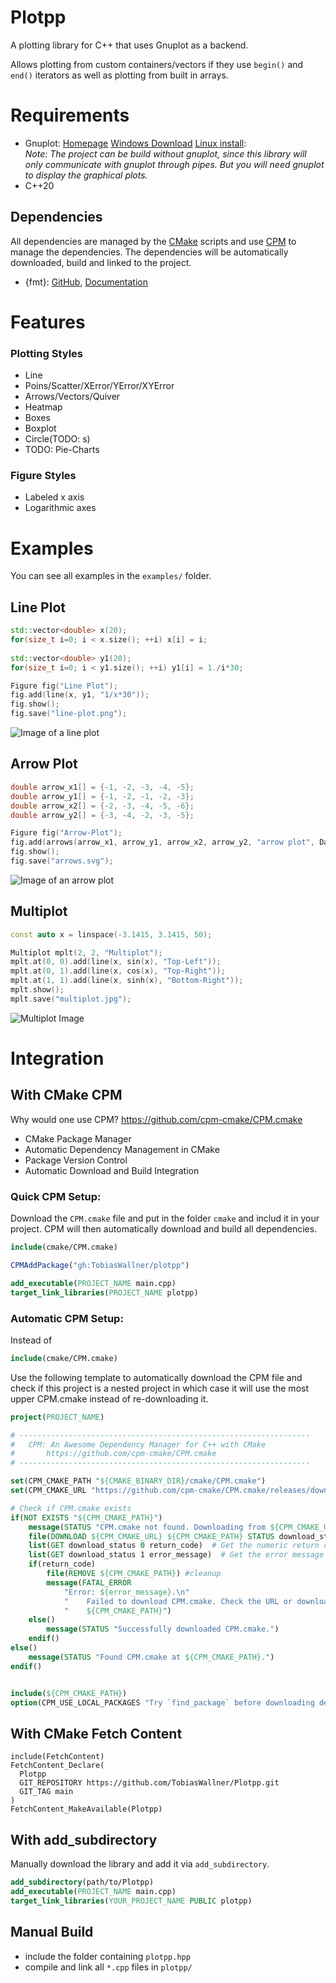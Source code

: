 Plotpp
======

A plotting library for C++ that uses Gnuplot as a backend.

Allows plotting from custom containers/vectors if they use `begin()` and `end()` iterators as well as plotting from built in arrays.

Requirements
============
- Gnuplot: [Homepage](http://gnuplot.info/index.html) [Windows Download](https://sourceforge.net/projects/gnuplot/files/gnuplot/) [Linux install](https://riptutorial.com/gnuplot/example/11275/installation-or-setup):  
	*Note: The project can be build without gnuplot,
	since this library will only communicate with gnuplot through pipes. 
	But you will need gnuplot to display the graphical plots.*
- C++20

Dependencies
------------
All dependencies are managed by the [CMake](https://cmake.org/) scripts and use [CPM](https://github.com/cpm-cmake/CPM.cmake)
to manage the dependencies. The dependencies will be automatically downloaded, build and linked to the project.
- {fmt}: [GitHub](https://github.com/fmtlib/fmt), [Documentation](https://fmt.dev/11.0/)

Features
========
### Plotting Styles
- Line
- Poins/Scatter/XError/YError/XYError
- Arrows/Vectors/Quiver
- Heatmap
- Boxes
- Boxplot
- Circle(TODO: s)
- TODO: Pie-Charts

### Figure Styles
- Labeled x axis
- Logarithmic axes

Examples
========

You can see all examples in the `examples/` folder.

Line Plot
---------

```C++
std::vector<double> x(20);
for(size_t i=0; i < x.size(); ++i) x[i] = i;
	
std::vector<double> y1(20);
for(size_t i=0; i < y1.size(); ++i) y1[i] = 1./i*30;

Figure fig("Line Plot");
fig.add(line(x, y1, "1/x*30"));
fig.show();
fig.save("line-plot.png");
```
![Image of a line plot](images/line-plot.png)

Arrow Plot
----------

```C++
double arrow_x1[] = {-1, -2, -3, -4, -5};
double arrow_y1[] = {-1, -2, -1, -2, -3};
double arrow_x2[] = {-2, -3, -4, -5, -6};
double arrow_y2[] = {-3, -4, -2, -3, -5};

Figure fig("Arrow-Plot");
fig.add(arrows(arrow_x1, arrow_y1, arrow_x2, arrow_y2, "arrow plot", DataRelation::relative));
fig.show();
fig.save("arrows.svg");
```

![Image of an arrow plot](images/arrows.svg)

Multiplot
---------

```C++
const auto x = linspace(-3.1415, 3.1415, 50);

Multiplot mplt(2, 2, "Multiplot");
mplt.at(0, 0).add(line(x, sin(x), "Top-Left"));
mplt.at(0, 1).add(line(x, cos(x), "Top-Right"));
mplt.at(1, 1).add(line(x, sinh(x), "Bottom-Right"));
mplt.show();
mplt.save("multiplot.jpg");
```

![Multiplot Image](images/multiplot.jpg)

Integration
===========

With CMake CPM
--------------
Why would one use CPM? https://github.com/cpm-cmake/CPM.cmake
- CMake Package Manager
- Automatic Dependency Management in CMake
- Package Version Control
- Automatic Download and Build Integration

### Quick CPM Setup:  
Download the `CPM.cmake` file and put in the folder `cmake` 
and includ it in your project. 
CPM will then automatically download and build all dependencies.

```cmake
include(cmake/CPM.cmake)

CPMAddPackage("gh:TobiasWallner/plotpp")

add_executable(PROJECT_NAME main.cpp)
target_link_libraries(PROJECT_NAME plotpp) 
```

### Automatic CPM Setup:  
Instead of 
```cmake
include(cmake/CPM.cmake)
```

Use the following template to automatically download the CPM file 
and check if this project is a nested project in which case it will use the most upper CPM.cmake
instead of re-downloading it.

```cmake
project(PROJECT_NAME)

# -----------------------------------------------------------------
# 	CPM: An Awesome Dependency Manager for C++ with CMake
#		https://github.com/cpm-cmake/CPM.cmake
# -----------------------------------------------------------------

set(CPM_CMAKE_PATH "${CMAKE_BINARY_DIR}/cmake/CPM.cmake")
set(CPM_CMAKE_URL "https://github.com/cpm-cmake/CPM.cmake/releases/download/v0.40.2/CPM.cmake")

# Check if CPM.cmake exists
if(NOT EXISTS "${CPM_CMAKE_PATH}")
    message(STATUS "CPM.cmake not found. Downloading from ${CPM_CMAKE_URL}...")
    file(DOWNLOAD ${CPM_CMAKE_URL} ${CPM_CMAKE_PATH} STATUS download_status LOG download_log)
    list(GET download_status 0 return_code)  # Get the numeric return code
	list(GET download_status 1 error_message)  # Get the error message
	if(return_code)
		file(REMOVE ${CPM_CMAKE_PATH}) #cleanup
		message(FATAL_ERROR 
			"Error: ${error_message}.\n"
			"    Failed to download CPM.cmake. Check the URL or download it manually and place it at:\n"
			"    ${CPM_CMAKE_PATH}")
	else()
		message(STATUS "Successfully downloaded CPM.cmake.")
    endif()
else()
    message(STATUS "Found CPM.cmake at ${CPM_CMAKE_PATH}.")
endif()


include(${CPM_CMAKE_PATH})
option(CPM_USE_LOCAL_PACKAGES "Try `find_package` before downloading dependencies" ON)
```

With CMake Fetch Content
------------------------
```
include(FetchContent)
FetchContent_Declare(
  Plotpp
  GIT_REPOSITORY https://github.com/TobiasWallner/Plotpp.git
  GIT_TAG main
)
FetchContent_MakeAvailable(Plotpp)
```

With add_subdirectory
------------------------
Manually download the library and add it via `add_subdirectory`.
```cmake
add_subdirectory(path/to/Plotpp)
add_executable(PROJECT_NAME main.cpp)
target_link_libraries(YOUR_PROJECT_NAME PUBLIC plotpp)
```
Manual Build
------------
- include the folder containing `plotpp.hpp`
- compile and link all `*.cpp` files in `plotpp/`


